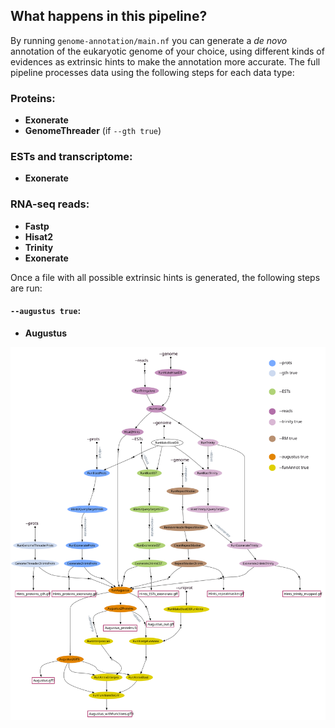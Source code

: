 ## What happens in this pipeline?
By running `genome-annotation/main.nf` you can generate a *de novo* annotation of the eukaryotic genome of your choice, using different kinds of evidences as extrinsic hints to make the annotation more accurate. The full pipeline processes data using the following steps for each data type: 

### Proteins:
* **Exonerate**
* **GenomeThreader** (if `--gth true`)

### ESTs and transcriptome: 
* **Exonerate**

### RNA-seq reads: 
* **Fastp**
* **Hisat2**
* **Trinity** 
* **Exonerate** 

Once a file with all possible extrinsic hints is generated, the following steps are run:

#### `--augustus true`:
* **Augustus** 

![](../images/genome-annotation_dag_mod.svg) 

